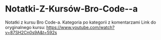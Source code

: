 # Notatki-Z-Kursów-Bro-Code--a
Notatki z kursu Bro Code-a. Kategoria po kategorii z komentarzami
Link do oryginalnego kursu: https://www.youtube.com/watch?v=87SH2Cn0s9A&t=592s
